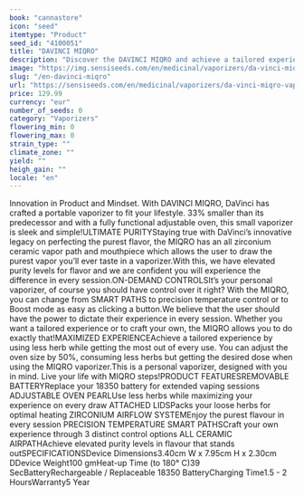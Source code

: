 ```yaml
---
book: "cannastore"
icon: "seed"
itemtype: "Product"
seed_id: "4100051"
title: "DAVINCI MIQRO"
description: "Discover the DAVINCI MIQRO and achieve a tailored experience by using less herb while getting the most out of every use. Buy your DAVINCI MIQRO here."
image: "https://img.sensiseeds.com/en/medicinal/vaporizers/da-vinci-miqro-vaporizer-image.png"
slug: "/en-davinci-miqro"
url: "https://sensiseeds.com/en/medicinal/vaporizers/da-vinci-miqro-vaporizer?a_aid=cannastore"
price: 129.99
currency: "eur"
number_of_seeds: 0
category: "Vaporizers"
flowering_min: 0
flowering_max: 0
strain_type: ""
climate_zone: ""
yield: ""
heigh_gain: ""
locale: "en"
---
```

Innovation in Product and Mindset. With DAVINCI MIQRO, DaVinci has crafted a portable vaporizer to fit your lifestyle. 33% smaller than its predecessor and with a fully functional adjustable oven, this small vaporizer is sleek and simple!ULTIMATE PURITYStaying true with DaVinci’s innovative legacy on perfecting the purest flavor, the MIQRO has an all zirconium ceramic vapor path and mouthpiece which allows the user to draw the purest vapor you’ll ever taste in a vaporizer.With this, we have elevated purity levels for flavor and we are confident you will experience the difference in every session.ON-DEMAND CONTROLSIt’s your personal vaporizer, of course you should have control over it right? With the MIQRO, you can change from SMART PATHS to precision temperature control or to Boost mode as easy as clicking a button.We believe that the user should have the power to dictate their experience in every session. Whether you want a tailored experience or to craft your own, the MIQRO allows you to do exactly that!MAXIMIZED EXPERIENCEAchieve a tailored experience by using less herb while getting the most out of every use. You can adjust the oven size by 50%, consuming less herbs but getting the desired dose when using the MIQRO vaporizer.This is a personal vaporizer, designed with you in mind. Live your life with MIQRO steps!PRODUCT FEATURESREMOVABLE BATTERYReplace your 18350 battery for extended vaping sessions ADJUSTABLE OVEN PEARLUse less herbs while maximizing your experience on every draw ATTACHED LIDSPacks your loose herbs for optimal heating ZIRCONIUM AIRFLOW SYSTEMEnjoy the purest flavour in every session PRECISION TEMPERATURE SMART PATHSCraft your own experience through 3 distinct control options ALL CERAMIC AIRPATHAchieve elevated purity levels in flavour that stands outSPECIFICATIONSDevice Dimensions3.40cm W x 7.95cm H x 2.30cm DDevice Weight100 gmHeat-up Time (to 180° C)39 SecBatteryRechargeable / Replaceable 18350 BatteryCharging Time1.5 - 2 HoursWarranty5 Year
